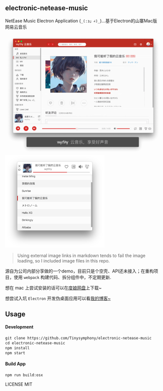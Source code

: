 ## electronic-netease-music

NetEase Music Electron Application (`_(:з」∠)_`)...基于Electron的山寨Mac版网易云音乐

![](./Snapshot/wytiny-music.png)
<a href="#music-box" id="music-box"><img src="./Snapshot/music-box.png" width="320"/></a>

> Using external image links in markdown tends to fail the image loading, so I included image files in this repo.

源自为公司内部分享做的一个demo，目前只是个空壳、API还未接入；在重构项目，使用 `webpack` 构建代码、拆分组件中，不定期更新.

想在 mac 上尝试安装的话可以在[度娘网盘](https://pan.baidu.com/s/1qXIMd8w#list/path=%2Felectron-demo)上下载~

想尝试入坑 `Electron` 开发伪桌面应用可以看[我的博客~](http://www.wytiny.com/2017/03/12/electronic-netease-music/)

## Usage

#### Development

```shell
git clone https://github.com/Tinysymphony/electronic-netease-music
cd electronic-netease-music
npm install
npm start
```

#### Build App

```shell
npm run build:osx
```

LICENSE MIT
